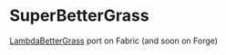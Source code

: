 # SuperBetterGrass

[LambdaBetterGrass](https://modrinth.com/mod/lambdabettergrass) port on Fabric (and soon on Forge)

